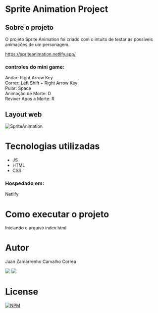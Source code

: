 # Sprite Animation Project

## Sobre o projeto

O projeto Sprite Animation foi criado com o intuito de testar as possiveis animações de um personagem.

https://spriteanimation.netlify.app/

### controles do mini game:
Andar:	Right Arrow Key <br>
Correr:	Left Shift + Right Arrow Key <br>
Pular:	Space <br>
Animação de Morte:	D <br>
Reviver Apos a Morte:	R

## Layout web

![SpriteAnimation](https://user-images.githubusercontent.com/54084509/138336880-a886070c-b678-45d5-a97a-ea4c1ac7cc63.png)

# Tecnologias utilizadas

- JS
- HTML
- CSS

### Hospedado em: 
Netlify


# Como executar o projeto

Iniciando o arquivo index.html

# Autor

Juan Zamarrenho Carvalho Correa

<a href="https://www.linkedin.com/in/juan-zamarrenho-carvalho-correa-9723bb150/" target="_blank"><img src="https://img.shields.io/badge/LinkedIn-0077B5?style=for-the-badge&logo=linkedin&logoColor=white" target="_blank"></a>
<a href="https://www.instagram.com/juanzcc/" target="_blank"><img src="https://img.shields.io/badge/Instagram-E4405F?style=for-the-badge&logo=instagram&logoColor=white" target="_blank"></a>


# License

[![NPM](https://img.shields.io/npm/l/react)](https://github.com/juanzcc/SpriteAnimationProject/blob/main/LICENSE) 
